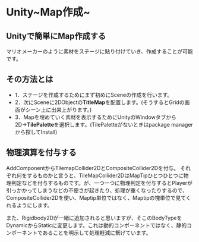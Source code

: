 # **Unity~Map作成~**

## **Unityで簡単にMap作成する**

マリオメーカーのように素材をステージに貼り付けていき、作成することが可能です。

## **その方法とは**

- 1．ステージを作成するためにまず初めにSceneの作成を行います。
- 2．次にSceneに2DObjectの**TitleMap**を配置します。(そうするとGridの画面がシーン上に出来上がります。)
- 3．Mapを埋めていく素材を表示するためにUnityのWindowタブから2D→**TilePalette**を選択します。(TilePaletteがないときはpackage managerから探してInstall)

## **物理演算を付与する**

AddComponentからTilemapCollider2DとCompositeCollider2Dを付与。
それぞれ何をするものかと言うと、TileMapCollider2DはMapTipひとつひとつに物理判定などを付与するものです。が、一つ一つに物理判定を付与するとPlayerが引っかかってしまうなどの不便さが起きたり、処理が重くなったりするので、CompositeCollider2Dを使い、Maptip単位ではなく、Maptipの塊単位で見てくれるようにします。

また、Rigidbody2Dが一緒に追加されると思いますが、そこのBodyTypeをDynamicからStaticに変更します。これは動的コンポーネントではなく、静的コンポーネントであることを明示して処理軽減に繋げています。